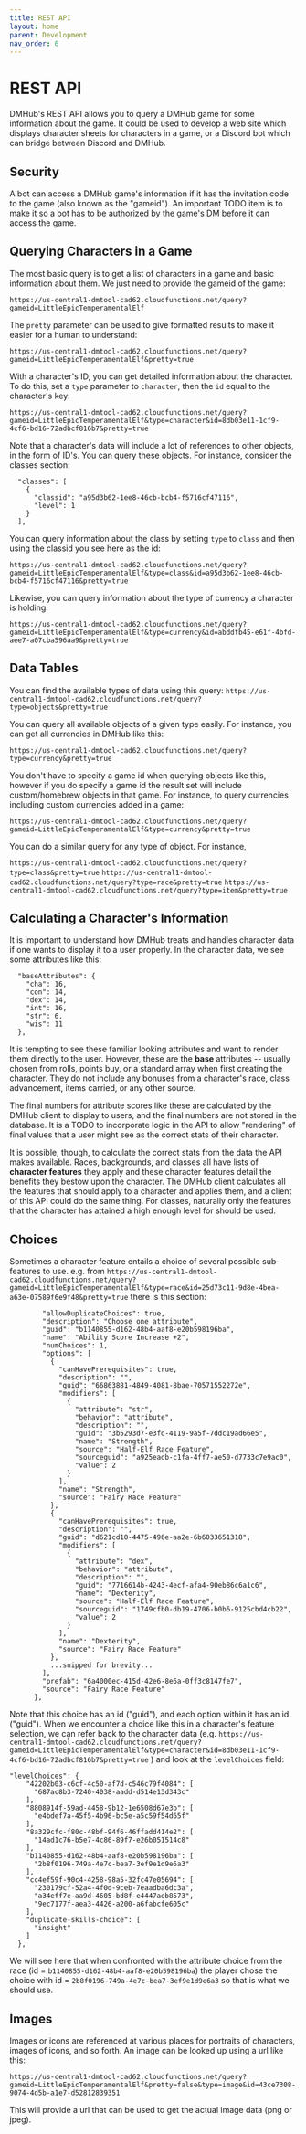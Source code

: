 ```yaml
---
title: REST API
layout: home
parent: Development
nav_order: 6
---
```


# REST API

DMHub's REST API allows you to query a DMHub game for some information about the game. It could be used to develop a web site which displays character sheets for characters in a game, or a Discord bot which can bridge between Discord and DMHub.

## Security

A bot can access a DMHub game's information if it has the invitation code to the game (also known as the "gameid"). An important TODO item is to make it so a bot has to be authorized by the game's DM before it can access the game.

## Querying Characters in a Game

The most basic query is to get a list of characters in a game and basic information about them. We just need to provide the gameid of the game:

``https://us-central1-dmtool-cad62.cloudfunctions.net/query?gameid=LittleEpicTemperamentalElf``

The `pretty` parameter can be used to give formatted results to make it easier for a human to understand:

``https://us-central1-dmtool-cad62.cloudfunctions.net/query?gameid=LittleEpicTemperamentalElf&pretty=true``

With a character's ID, you can get detailed information about the character. To do this, set a `type` parameter to `character`, then the `id` equal to the character's key:

``https://us-central1-dmtool-cad62.cloudfunctions.net/query?gameid=LittleEpicTemperamentalElf&type=character&id=8db03e11-1cf9-4cf6-bd16-72adbcf816b7&pretty=true``

Note that a character's data will include a lot of references to other objects, in the form of ID's. You can query these objects. For instance, consider the classes section:

```
  "classes": [
    {
      "classid": "a95d3b62-1ee8-46cb-bcb4-f5716cf47116",
      "level": 1
    }
  ],
```

You can query information about the class by setting `type` to `class` and then using the classid you see here as the id:

``https://us-central1-dmtool-cad62.cloudfunctions.net/query?gameid=LittleEpicTemperamentalElf&type=class&id=a95d3b62-1ee8-46cb-bcb4-f5716cf47116&pretty=true``

Likewise, you can query information about the type of currency a character is holding:

``https://us-central1-dmtool-cad62.cloudfunctions.net/query?gameid=LittleEpicTemperamentalElf&type=currency&id=abddfb45-e61f-4bfd-aee7-a07cba596aa9&pretty=true``

## Data Tables

You can find the available types of data using this query: ``https://us-central1-dmtool-cad62.cloudfunctions.net/query?type=objects&pretty=true``

You can query all available objects of a given type easily. For instance, you can get all currencies in DMHub like this:

``https://us-central1-dmtool-cad62.cloudfunctions.net/query?type=currency&pretty=true``

You don't have to specify a game id when querying objects like this, however if you do specify a game id the result set will include custom/homebrew objects in that game. For instance, to query currencies including custom currencies added in a game:

``https://us-central1-dmtool-cad62.cloudfunctions.net/query?gameid=LittleEpicTemperamentalElf&type=currency&pretty=true``

You can do a similar query for any type of object. For instance,

``https://us-central1-dmtool-cad62.cloudfunctions.net/query?type=class&pretty=true``
``https://us-central1-dmtool-cad62.cloudfunctions.net/query?type=race&pretty=true``
``https://us-central1-dmtool-cad62.cloudfunctions.net/query?type=item&pretty=true``


## Calculating a Character's Information

It is important to understand how DMHub treats and handles character data if one wants to display it to a user properly. In the character data, we see some attributes like this:

```
  "baseAttributes": {
    "cha": 16,
    "con": 14,
    "dex": 14,
    "int": 16,
    "str": 6,
    "wis": 11
  },
```

It is tempting to see these familiar looking attributes and want to render them directly to the user. However, these are the **base** attributes -- usually chosen from rolls, points buy, or a standard array when first creating the character. They do not include any bonuses from a character's race, class advancement, items carried, or any other source.

The final numbers for attribute scores like these are calculated by the DMHub client to display to users, and the final numbers are not stored in the database. It is a TODO to incorporate logic in the API to allow "rendering" of final values that a user might see as the correct stats of their character.

It is possible, though, to calculate the correct stats from the data the API makes available. Races, backgrounds, and classes all have lists of **character features** they apply and these character features detail the benefits they bestow upon the character. The DMHub client calculates all the features that should apply to a character and applies them, and a client of this API could do the same thing. For classes, naturally only the features that the character has attained a high enough level for should be used.

## Choices

Sometimes a character feature entails a choice of several possible sub-features to use. e.g. from ``https://us-central1-dmtool-cad62.cloudfunctions.net/query?gameid=LittleEpicTemperamentalElf&type=race&id=25d73c11-9d8e-4bea-a63e-07589f6e9f48&pretty=true`` there is this section:

```      {
        "allowDuplicateChoices": true,
        "description": "Choose one attribute",
        "guid": "b1140855-d162-48b4-aaf8-e20b598196ba",
        "name": "Ability Score Increase +2",
        "numChoices": 1,
        "options": [
          {
            "canHavePrerequisites": true,
            "description": "",
            "guid": "66863881-4849-4081-8bae-70571552272e",
            "modifiers": [
              {
                "attribute": "str",
                "behavior": "attribute",
                "description": "",
                "guid": "3b5293d7-e3fd-4119-9a5f-7ddc19ad66e5",
                "name": "Strength",
                "source": "Half-Elf Race Feature",
                "sourceguid": "a925eadb-c1fa-4ff7-ae50-d7733c7e9ac0",
                "value": 2
              }
            ],
            "name": "Strength",
            "source": "Fairy Race Feature"
          },
          {
            "canHavePrerequisites": true,
            "description": "",
            "guid": "d621cd10-4475-496e-aa2e-6b6033651318",
            "modifiers": [
              {
                "attribute": "dex",
                "behavior": "attribute",
                "description": "",
                "guid": "7716614b-4243-4ecf-afa4-90eb86c6a1c6",
                "name": "Dexterity",
                "source": "Half-Elf Race Feature",
                "sourceguid": "1749cfb0-db19-4706-b0b6-9125cbd4cb22",
                "value": 2
              }
            ],
            "name": "Dexterity",
            "source": "Fairy Race Feature"
          },
          ...snipped for brevity...
        ],
        "prefab": "6a4000ec-415d-42e6-8e6a-0ff3c8147fe7",
        "source": "Fairy Race Feature"
      },
```

Note that this choice has an id ("guid"), and each option within it has an id ("guid"). When we encounter a choice like this in a character's feature selection, we can refer back to the character data (e.g. ``https://us-central1-dmtool-cad62.cloudfunctions.net/query?gameid=LittleEpicTemperamentalElf&type=character&id=8db03e11-1cf9-4cf6-bd16-72adbcf816b7&pretty=true`` ) and look at the `levelChoices` field:

```
"levelChoices": {
    "42202b03-c6cf-4c50-af7d-c546c79f4084": [
      "687ac8b3-7240-4038-aadd-d514e13d343c"
    ],
    "8808914f-59ad-4458-9b12-1e6508d67e3b": [
      "e4bdef7a-45f5-4b96-bc5e-a5c59f54d65f"
    ],
    "8a329cfc-f80c-48bf-94f6-46ffadd414e2": [
      "14ad1c76-b5e7-4c86-89f7-e26b051514c8"
    ],
    "b1140855-d162-48b4-aaf8-e20b598196ba": [
      "2b8f0196-749a-4e7c-bea7-3ef9e1d9e6a3"
    ],
    "cc4ef59f-90c4-4258-98a5-32fc47e05694": [
      "230179cf-52a4-4f0d-9ceb-7eaadba6dc3a",
      "a34eff7e-aa9d-4605-bd8f-e4447aeb8573",
      "9ec7177f-aea3-4426-a200-a6fabcfe605c"
    ],
    "duplicate-skills-choice": [
      "insight"
    ]
  },
```

We will see here that when confronted with the attribute choice from the race (id = `b1140855-d162-48b4-aaf8-e20b598196ba`) the player chose the choice with id = `2b8f0196-749a-4e7c-bea7-3ef9e1d9e6a3` so that is what we should use.

## Images

Images or icons are referenced at various places for portraits of characters, images of icons, and so forth. An image can be looked up using a url like this:

``https://us-central1-dmtool-cad62.cloudfunctions.net/query?gameid=LittleEpicTemperamentalElf&pretty=false&type=image&id=43ce7308-9074-4d5b-a1e7-d52812839351``

This will provide a url that can be used to get the actual image data (png or jpeg).